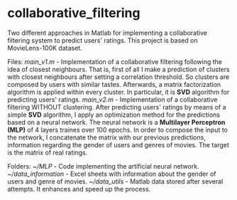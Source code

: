 # collaborative_filtering
Two different approaches in Matlab for implementing a collaborative filtering system to predict users' ratings. This project is based on MovieLens-100K dataset. 

Files:
*main_v1.m* - Implementation of a collaborative filtering following the idea of closest neighbours. That is, first of all I make a prediction of clusters with closest neighbours after setting a correlation threshold. So clusters are composed by users with similar tastes. Afterwards, a matrix factorization algorithm is applied within every cluster. In particular, it is **SVD** algorithm for predicting users' ratings. 
*main_v2.m* - Implementation of a collaborative filtering WITHOUT clustering. After predicting users' ratings by means of a simple **SVD** algorithm, I apply an optimization method for the predictions based on a neural network. The neural network is a **Multilayer Perceptron (MLP)** of 4 layers traines over 100 epochs. In order to compose the input to the network, I concatenate the matrix with our previous predictions, information regarding the gender of users and genres of movies. The target is the matrix of real ratings. 

Folders:
*~/MLP* - Code implementing the artificial neural network.
*~/data_information* - Excel sheets with information about the gender of users and genre of movies. 
*~/data_utils* - Matlab data stored after several attempts. It enhances and speed up the process. 
